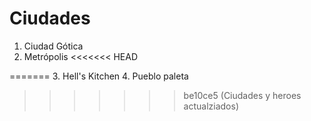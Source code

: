 # Ciudades

1. Ciudad Gótica
2. Metrópolis
<<<<<<< HEAD

=======
3. Hell's Kitchen
4. Pueblo paleta
>>>>>>> be10ce5 (Ciudades y heroes actualziados)
